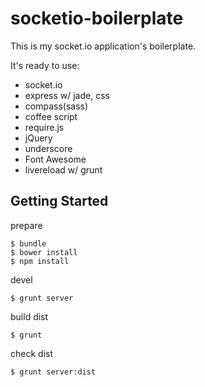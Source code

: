 socketio-boilerplate
===========

This is my socket.io application's boilerplate.

It's ready to use:

- socket.io
- express w/ jade, css
- compass(sass)
- coffee script
- require.js
- jQuery
- underscore
- Font Awesome
- livereload w/ grunt

Getting Started
-------------

prepare

    $ bundle
    $ bower install
    $ npm install

devel

    $ grunt server

build dist

    $ grunt

check dist

    $ grunt server:dist
